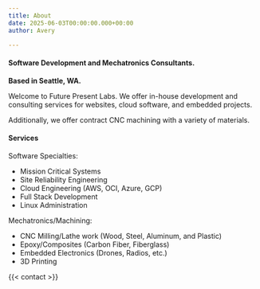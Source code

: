 ```yaml
---
title: About
date: 2025-06-03T00:00:00.000+00:00
author: Avery

---
```


#### Software Development and Mechatronics Consultants. 

**Based in Seattle, WA.**

Welcome to Future Present Labs. We offer in-house development and consulting services for websites, cloud software, and embedded projects. 

Additionally, we offer contract CNC machining with a variety of materials.

#### Services

Software Specialties:
- Mission Critical Systems
- Site Reliability Engineering
- Cloud Engineering (AWS, OCI, Azure, GCP)
- Full Stack Development
- Linux Administration

Mechatronics/Machining:
- CNC Milling/Lathe work (Wood, Steel, Aluminum, and Plastic)
- Epoxy/Composites (Carbon Fiber, Fiberglass)
- Embedded Electronics (Drones, Radios, etc.)
- 3D Printing

{{< contact >}}
